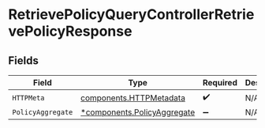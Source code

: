 # RetrievePolicyQueryControllerRetrievePolicyResponse


## Fields

| Field                                                                     | Type                                                                      | Required                                                                  | Description                                                               |
| ------------------------------------------------------------------------- | ------------------------------------------------------------------------- | ------------------------------------------------------------------------- | ------------------------------------------------------------------------- |
| `HTTPMeta`                                                                | [components.HTTPMetadata](../../models/components/httpmetadata.md)        | :heavy_check_mark:                                                        | N/A                                                                       |
| `PolicyAggregate`                                                         | [*components.PolicyAggregate](../../models/components/policyaggregate.md) | :heavy_minus_sign:                                                        | N/A                                                                       |